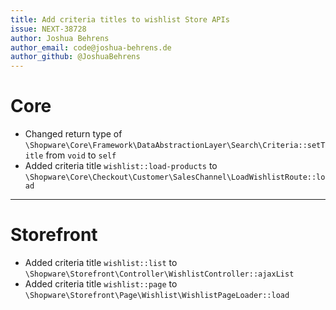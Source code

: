 ```yaml
---
title: Add criteria titles to wishlist Store APIs
issue: NEXT-38728
author: Joshua Behrens
author_email: code@joshua-behrens.de
author_github: @JoshuaBehrens
---
```

# Core
* Changed return type of `\Shopware\Core\Framework\DataAbstractionLayer\Search\Criteria::setTitle` from `void` to `self`
* Added criteria title `wishlist::load-products` to `\Shopware\Core\Checkout\Customer\SalesChannel\LoadWishlistRoute::load`
___
# Storefront
* Added criteria title `wishlist::list` to `\Shopware\Storefront\Controller\WishlistController::ajaxList`
* Added criteria title `wishlist::page` to `\Shopware\Storefront\Page\Wishlist\WishlistPageLoader::load`
